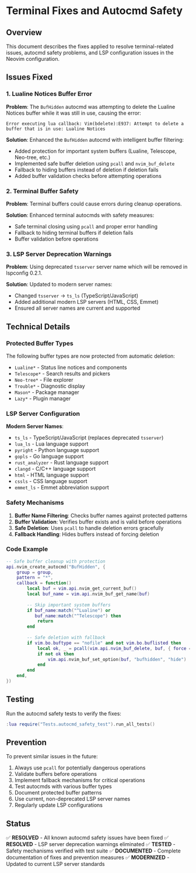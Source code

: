 # Terminal Fixes and Autocmd Safety

## Overview
This document describes the fixes applied to resolve terminal-related issues, autocmd safety problems, and LSP configuration issues in the Neovim configuration.

## Issues Fixed

### 1. Lualine Notices Buffer Error
**Problem**: The `BufHidden` autocmd was attempting to delete the Lualine Notices buffer while it was still in use, causing the error:
```
Error executing lua callback: Vim(bdelete):E937: Attempt to delete a buffer that is in use: Lualine Notices
```

**Solution**: Enhanced the `BufHidden` autocmd with intelligent buffer filtering:
- Added protection for important system buffers (Lualine, Telescope, Neo-tree, etc.)
- Implemented safe buffer deletion using `pcall` and `nvim_buf_delete`
- Fallback to hiding buffers instead of deletion if deletion fails
- Added buffer validation checks before attempting operations

### 2. Terminal Buffer Safety
**Problem**: Terminal buffers could cause errors during cleanup operations.

**Solution**: Enhanced terminal autocmds with safety measures:
- Safe terminal closing using `pcall` and proper error handling
- Fallback to hiding terminal buffers if deletion fails
- Buffer validation before operations

### 3. LSP Server Deprecation Warnings
**Problem**: Using deprecated `tsserver` server name which will be removed in lspconfig 0.2.1.

**Solution**: Updated to modern server names:
- Changed `tsserver` → `ts_ls` (TypeScript/JavaScript)
- Added additional modern LSP servers (HTML, CSS, Emmet)
- Ensured all server names are current and supported

## Technical Details

### Protected Buffer Types
The following buffer types are now protected from automatic deletion:
- `Lualine*` - Status line notices and components
- `Telescope*` - Search results and pickers
- `Neo-tree*` - File explorer
- `Trouble*` - Diagnostic display
- `Mason*` - Package manager
- `Lazy*` - Plugin manager

### LSP Server Configuration
**Modern Server Names**:
- `ts_ls` - TypeScript/JavaScript (replaces deprecated `tsserver`)
- `lua_ls` - Lua language support
- `pyright` - Python language support
- `gopls` - Go language support
- `rust_analyzer` - Rust language support
- `clangd` - C/C++ language support
- `html` - HTML language support
- `cssls` - CSS language support
- `emmet_ls` - Emmet abbreviation support

### Safety Mechanisms
1. **Buffer Name Filtering**: Checks buffer names against protected patterns
2. **Buffer Validation**: Verifies buffer exists and is valid before operations
3. **Safe Deletion**: Uses `pcall` to handle deletion errors gracefully
4. **Fallback Handling**: Hides buffers instead of forcing deletion

### Code Example
```lua
-- Safe buffer cleanup with protection
api.nvim_create_autocmd("BufHidden", {
	group = group,
	pattern = "*",
	callback = function()
		local buf = vim.api.nvim_get_current_buf()
		local buf_name = vim.api.nvim_buf_get_name(buf)
		
		-- Skip important system buffers
		if buf_name:match("^Lualine") or 
		   buf_name:match("^Telescope") then
			return
		end
		
		-- Safe deletion with fallback
		if vim.bo.buftype == "nofile" and not vim.bo.buflisted then
			local ok, _ = pcall(vim.api.nvim_buf_delete, buf, { force = false })
			if not ok then
				vim.api.nvim_buf_set_option(buf, "bufhidden", "hide")
			end
		end
	end,
})
```

## Testing
Run the autocmd safety tests to verify the fixes:
```lua
:lua require("Tests.autocmd_safety_test").run_all_tests()
```

## Prevention
To prevent similar issues in the future:
1. Always use `pcall` for potentially dangerous operations
2. Validate buffers before operations
3. Implement fallback mechanisms for critical operations
4. Test autocmds with various buffer types
5. Document protected buffer patterns
6. Use current, non-deprecated LSP server names
7. Regularly update LSP configurations

## Status
✅ **RESOLVED** - All known autocmd safety issues have been fixed
✅ **RESOLVED** - LSP server deprecation warnings eliminated
✅ **TESTED** - Safety mechanisms verified with test suite
✅ **DOCUMENTED** - Complete documentation of fixes and prevention measures
✅ **MODERNIZED** - Updated to current LSP server standards 